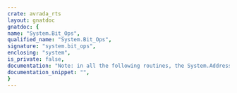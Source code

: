 ```yaml
---
crate: avrada_rts
layout: gnatdoc
gnatdoc: {
name: "System.Bit_Ops",
qualified_name: "System.Bit_Ops",
signature: "system.bit_ops",
enclosing: "system",
is_private: false,
documentation: "Note: in all the following routines, the System.Address parameters\nrepresent the address of the first byte of an array used to represent\na packed array (of type System.Unsigned_Types.Packed_Bytes{1,2,4})\nThe length in bits is passed as a separate parameter. Note that all\naddresses must be of byte aligned arrays.",
documentation_snippet: "",
}
---
```

